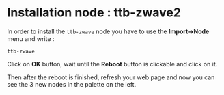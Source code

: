 # Installation node : ttb-zwave2

In order to install the `ttb-zwave` node you have to use the **Import->Node** menu and write :

    ttb-zwave
    
Click on **OK** button, wait until the **Reboot** button is clickable and click on it.

Then after the reboot is finished, refresh your web page and now you can see the 3 new nodes in the palette on the left.